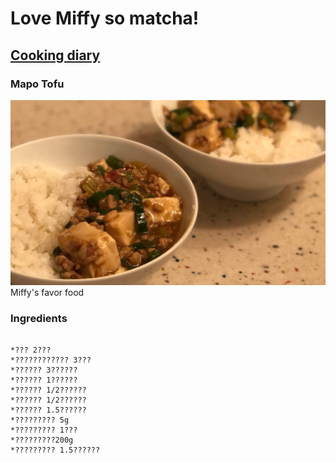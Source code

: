 # Love Miffy so matcha!

## [Cooking diary]()

### Mapo Tofu
![image](https://raw.githubusercontent.com/c377606/Pidan/gh-pages/mapo.png)
Miffy's favor food

### Ingredients

```Ingredients

*??? 2???
*???????????? 3???
*?????? 3??????
*?????? 1??????
*?????? 1/2??????
*?????? 1/2??????
*?????? 1.5??????
*????????? 5g
*????????? 1???
*?????????200g
*????????? 1.5??????

```


